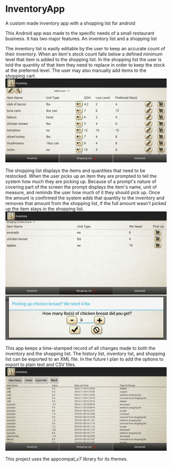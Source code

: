 # InventoryApp
A custom made inventory app with a shopping list for android

This Android app was made to the specific needs of a small restaurant business. It has two major features: An inventory list and a shopping list

The inventory list is easily editable by the user to keep an accurate count of their inventory. When an item's stock count falls below a defined minimum level that item is added to the shopping list. In the shopping list the user is told the quantity of that item they need to replace in order to keep the stock at the preferred level. The user may also manually add items to the shopping cart.
![alt tag](screenshots/inventoryTab.jpg)

The shopping list displays the items and quantities that need to be restocked. When the user picks up an item they are prompted to tell the system how much they are picking up. Because of a prompt's nature of covering part of the screen the prompt displays the item's name, unit of measure, and reminds the user how much of it they should pick up. Once the amount is confirmed the system adds that quantity to the inventory and removes that amount from the shopping list, if the full amount wasn't picked up the item stays in the shopping list.
![alt tag](screenshots/shoppingList.jpg)
![alt tag](screenshots/pickupPrompt.jpg)

This app keeps a time-stamped record of all changes made to both the inventory and the shopping list. The history list, inventory list, and shopping list can be exported to an XML file. In the future I plan to add the options to export to plain text and CSV files.
![alt tag](screenshots/historyList.jpg)

This project uses the appcompat_v7 library for its themes.
